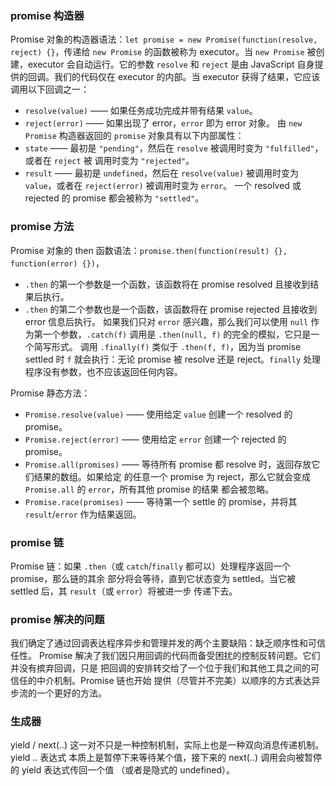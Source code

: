 ### promise 构造器

Promise 对象的构造器语法：`let promise = new Promise(function(resolve, reject) {}`，传递给
`new Promise` 的函数被称为 executor。当 `new Promise` 被创建，executor 会自动运行。它的参数
`resolve` 和 `reject` 是由 JavaScript 自身提供的回调。我们的代码仅在 executor 的内部。当
executor 获得了结果，它应该调用以下回调之一：
- `resolve(value)` —— 如果任务成功完成并带有结果 `value`。
- `reject(error)` —— 如果出现了 error，`error` 即为 error 对象。
由 `new Promise` 构造器返回的 `promise` 对象具有以下内部属性：
- `state` —— 最初是 `"pending"`，然后在 `resolve` 被调用时变为 `"fulfilled"`，或者在 `reject` 被
  调用时变为 `"rejected"`。
- `result` —— 最初是 `undefined`，然后在 `resolve(value)` 被调用时变为 `value`，或者在
  `reject(error)` 被调用时变为 `error`。
一个 resolved 或 rejected 的 promise 都会被称为 `"settled"`。

### promise 方法

Promise 对象的 then 函数语法：`promise.then(function(result) {}, function(error) {})`，
- `.then` 的第一个参数是一个函数，该函数将在 promise resolved 且接收到结果后执行。
- `.then` 的第二个参数也是一个函数，该函数将在 promise rejected 且接收到 error 信息后执行。
如果我们只对 `error` 感兴趣，那么我们可以使用 `null` 作为第一个参数，`.catch(f)` 调用是
`.then(null, f)` 的完全的模拟，它只是一个简写形式。
调用 `.finally(f)` 类似于 `.then(f, f)`，因为当 promise settled 时 `f` 就会执行：无论 promise 被
resolve 还是 reject。`finally` 处理程序没有参数，也不应该返回任何内容。

Promise 静态方法：
- `Promise.resolve(value)` —— 使用给定 `value` 创建一个 resolved 的 promise。
- `Promise.reject(error)` —— 使用给定 `error` 创建一个 rejected 的 promise。
- `Promise.all(promises)` —— 等待所有 promise 都 resolve 时，返回存放它们结果的数组。如果给定
  的任意一个 promise 为 reject，那么它就会变成 `Promise.all` 的 `error`，所有其他 promise 的结果
  都会被忽略。
- `Promise.race(promises)` —— 等待第一个 settle 的 promise，并将其 `result`/`error` 作为结果返回。

### promise 链

Promise 链：如果 `.then`（或 `catch`/`finally` 都可以）处理程序返回一个 promise，那么链的其余
部分将会等待，直到它状态变为 settled。当它被 settled 后，其 `result`（或 `error`）将被进一步
传递下去。

### promise 解决的问题

我们确定了通过回调表达程序异步和管理并发的两个主要缺陷：缺乏顺序性和可信任性。
Promise 解决了我们因只用回调的代码而备受困扰的控制反转问题。它们并没有摈弃回调，只是
把回调的安排转交给了一个位于我们和其他工具之间的可信任的中介机制。Promise 链也开始
提供（尽管并不完美）以顺序的方式表达异步流的一个更好的方法。

### 生成器

yield / next(..) 这一对不只是一种控制机制，实际上也是一种双向消息传递机制。 yield .. 表达式
本质上是暂停下来等待某个值，接下来的 next(..) 调用会向被暂停的 yield 表达式传回一个值
（或者是隐式的 undefined）。
